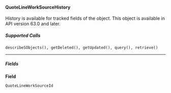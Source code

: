 #### QuoteLineWorkSourceHistory

History is available for tracked fields of the object. This object is available in API version 63.0 and later.

##### Supported Calls
```
describeSObjects(), getDeleted(), getUpdated(), query(), retrieve()

```

-----

##### Fields

**Field**
```
QuoteLineWorkSourceId
